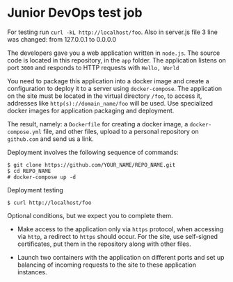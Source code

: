 # Junior DevOps test job

For testing run `curl -kL http://localhost/foo`. Also in server.js file 3 line was changed: from 127.0.0.1 to 0.0.0.0

The developers gave you a web application written in `node.js`. The source code is located in this repository, in the `app` folder. The application listens on port `3000` and responds to HTTP requests with `Hello, World`

You need to package this application into a docker image and create a configuration to deploy it to a server using `docker-compose`. The application on the site must be located in the virtual directory `/foo`, to access it, addresses like `http(s)://domain_name/foo` will be used.
Use specialized docker images for application packaging and deployment.

The result, namely: a `Dockerfile` for creating a docker image, a `docker-compose.yml` file, and other files, upload to a personal repository on `github.com` and send us a link.

Deployment involves the following sequence of commands:
```
$ git clone https://github.com/YOUR_NAME/REPO_NAME.git
$ cd REPO_NAME
# docker-compose up -d
```
Deployment testing
```
$ curl http://localhost/foo
```

Optional conditions, but we expect you to complete them.
 - Make access to the application only via `https` protocol, when accessing via `http`, a redirect to `https` should occur. For the site, use self-signed certificates, put them in the repository along with other files.

 - Launch two containers with the application on different ports and set up balancing of incoming requests to the site to these application instances.

